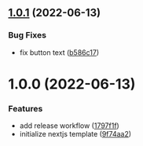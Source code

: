 ## [1.0.1](https://github.com/AndreMRego/semantic-release/compare/v1.0.0...v1.0.1) (2022-06-13)


### Bug Fixes

* fix button text ([b586c17](https://github.com/AndreMRego/semantic-release/commit/b586c170cc1cbe7b06d73d6950e441884d4636ac))

# 1.0.0 (2022-06-13)


### Features

* add release workflow ([1797f1f](https://github.com/AndreMRego/semantic-release/commit/1797f1f5ba694abdd9182673adf987f45bfb6272))
* initialize nextjs template ([9f74aa2](https://github.com/AndreMRego/semantic-release/commit/9f74aa20836ad7f2dd111f39ba891da092423137))
